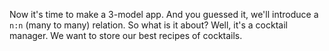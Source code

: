 Now it's time to make a 3-model app. And you guessed it, we'll introduce a `n:n` (many to many) relation. So what is it about? Well, it's a cocktail manager. We want to store our best recipes of cocktails.
